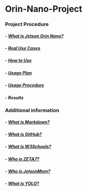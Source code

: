 # Orin-Nano-Project

### Project Procedure

##### - [What is Jetson Orin Nano?](What_is_Jetson_Orin_Nano.md)

##### - [Real Use Cases](Real_Use_Cases.md)

##### - [How to Use](How_to_Use.md)

##### - [Usage Plan](Usage_Plan.md)

##### - [Usage Procedure](Usage_Log.md)

##### - Results


### Additional information

##### - [What is Markdown?](What_is_Markdowm.md)

##### - [What is GitHub?](What_is_GitHub.md)

##### - [What is W3Schools?](What_is_W3Schools.md)

##### - [Who is ZETA7?](Who_is_ZETA7.md)

##### - [Who is JetsonMom?](Who_is_JetsonMom.md)

##### - [What is YOLO?](What_is_YOLO.md)
